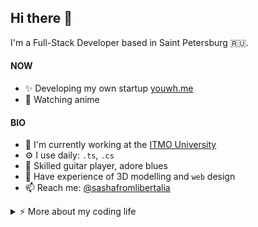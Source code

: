 ## Hi there 👋

I'm a Full-Stack Developer based in Saint Petersburg 🇷🇺.

#### NOW

- ✨ Developing my own startup [youwh.me](https://youwh.me)
- 🎯 Watching anime

#### BIO

- 🏢 I'm currently working at the [ITMO University](https://itmo.ru)
- ⚙️ I use daily: `.ts`, `.cs`
- 🎸 Skilled guitar player, adore blues 
- 🌱 Have experience of 3D modelling and `web` design
- 📫 Reach me: [@sashafromlibertalia](https://t.me/sashafromlibertalia)


<details>
<summary>⚡️ More about my coding life</summary>
<br />

<img src="/github-metrics.svg" width="100%">

</details>
